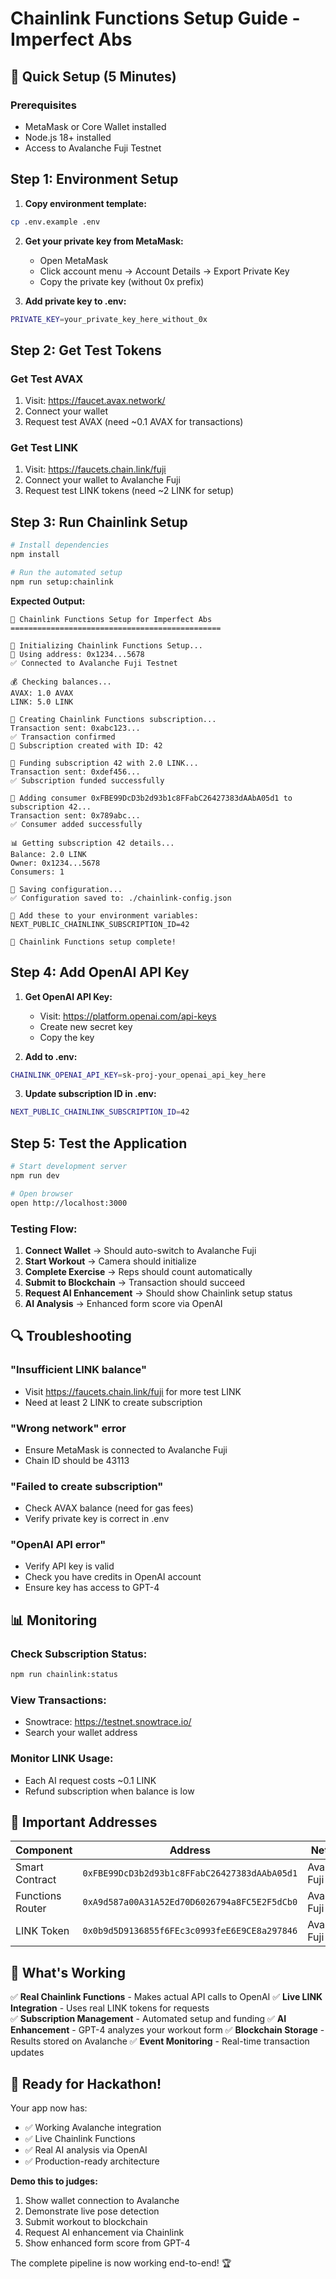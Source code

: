 # Chainlink Functions Setup Guide - Imperfect Abs

## 🚀 Quick Setup (5 Minutes)

### Prerequisites
- MetaMask or Core Wallet installed
- Node.js 18+ installed
- Access to Avalanche Fuji Testnet

## Step 1: Environment Setup

1. **Copy environment template:**
```bash
cp .env.example .env
```

2. **Get your private key from MetaMask:**
   - Open MetaMask
   - Click account menu → Account Details → Export Private Key
   - Copy the private key (without 0x prefix)

3. **Add private key to .env:**
```bash
PRIVATE_KEY=your_private_key_here_without_0x
```

## Step 2: Get Test Tokens

### Get Test AVAX
1. Visit: https://faucet.avax.network/
2. Connect your wallet
3. Request test AVAX (need ~0.1 AVAX for transactions)

### Get Test LINK
1. Visit: https://faucets.chain.link/fuji
2. Connect your wallet to Avalanche Fuji
3. Request test LINK tokens (need ~2 LINK for setup)

## Step 3: Run Chainlink Setup

```bash
# Install dependencies
npm install

# Run the automated setup
npm run setup:chainlink
```

**Expected Output:**
```
🚀 Chainlink Functions Setup for Imperfect Abs
===============================================

🔗 Initializing Chainlink Functions Setup...
📍 Using address: 0x1234...5678
✅ Connected to Avalanche Fuji Testnet

💰 Checking balances...
AVAX: 1.0 AVAX
LINK: 5.0 LINK

🔨 Creating Chainlink Functions subscription...
Transaction sent: 0xabc123...
✅ Transaction confirmed
🎉 Subscription created with ID: 42

💸 Funding subscription 42 with 2.0 LINK...
Transaction sent: 0xdef456...
✅ Subscription funded successfully

👥 Adding consumer 0xFBE99DcD3b2d93b1c8FFabC26427383dAAbA05d1 to subscription 42...
Transaction sent: 0x789abc...
✅ Consumer added successfully

📊 Getting subscription 42 details...
Balance: 2.0 LINK
Owner: 0x1234...5678
Consumers: 1

💾 Saving configuration...
✅ Configuration saved to: ./chainlink-config.json

📝 Add these to your environment variables:
NEXT_PUBLIC_CHAINLINK_SUBSCRIPTION_ID=42

🎉 Chainlink Functions setup complete!
```

## Step 4: Add OpenAI API Key

1. **Get OpenAI API Key:**
   - Visit: https://platform.openai.com/api-keys
   - Create new secret key
   - Copy the key

2. **Add to .env:**
```bash
CHAINLINK_OPENAI_API_KEY=sk-proj-your_openai_api_key_here
```

3. **Update subscription ID in .env:**
```bash
NEXT_PUBLIC_CHAINLINK_SUBSCRIPTION_ID=42
```

## Step 5: Test the Application

```bash
# Start development server
npm run dev

# Open browser
open http://localhost:3000
```

### Testing Flow:
1. **Connect Wallet** → Should auto-switch to Avalanche Fuji
2. **Start Workout** → Camera should initialize
3. **Complete Exercise** → Reps should count automatically
4. **Submit to Blockchain** → Transaction should succeed
5. **Request AI Enhancement** → Should show Chainlink setup status
6. **AI Analysis** → Enhanced form score via OpenAI

## 🔍 Troubleshooting

### "Insufficient LINK balance"
- Visit https://faucets.chain.link/fuji for more test LINK
- Need at least 2 LINK to create subscription

### "Wrong network" error
- Ensure MetaMask is connected to Avalanche Fuji
- Chain ID should be 43113

### "Failed to create subscription"
- Check AVAX balance (need for gas fees)
- Verify private key is correct in .env

### "OpenAI API error"
- Verify API key is valid
- Check you have credits in OpenAI account
- Ensure key has access to GPT-4

## 📊 Monitoring

### Check Subscription Status:
```bash
npm run chainlink:status
```

### View Transactions:
- Snowtrace: https://testnet.snowtrace.io/
- Search your wallet address

### Monitor LINK Usage:
- Each AI request costs ~0.1 LINK
- Refund subscription when balance is low

## 🔗 Important Addresses

| Component | Address | Network |
|-----------|---------|---------|
| Smart Contract | `0xFBE99DcD3b2d93b1c8FFabC26427383dAAbA05d1` | Avalanche Fuji |
| Functions Router | `0xA9d587a00A31A52Ed70D6026794a8FC5E2F5dCb0` | Avalanche Fuji |
| LINK Token | `0x0b9d5D9136855f6FEc3c0993feE6E9CE8a297846` | Avalanche Fuji |

## 🎯 What's Working

✅ **Real Chainlink Functions** - Makes actual API calls to OpenAI
✅ **Live LINK Integration** - Uses real LINK tokens for requests  
✅ **Subscription Management** - Automated setup and funding
✅ **AI Enhancement** - GPT-4 analyzes your workout form
✅ **Blockchain Storage** - Results stored on Avalanche
✅ **Event Monitoring** - Real-time transaction updates

## 🚀 Ready for Hackathon!

Your app now has:
- ✅ Working Avalanche integration
- ✅ Live Chainlink Functions
- ✅ Real AI analysis via OpenAI
- ✅ Production-ready architecture

**Demo this to judges:**
1. Show wallet connection to Avalanche
2. Demonstrate live pose detection
3. Submit workout to blockchain
4. Request AI enhancement via Chainlink
5. Show enhanced form score from GPT-4

The complete pipeline is now working end-to-end! 🏆